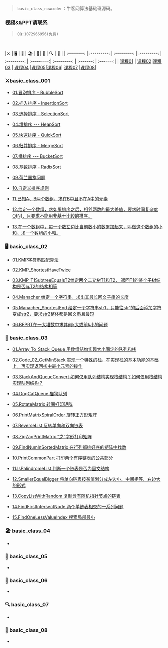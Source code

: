 

<br/>



> `basic_class_nowcoder`：牛客网算法基础班源码。
### 视频&&PPT请联系

> `QQ:1072966956(免费)`

<br/>


|⚔️ | 🖥 | 🚏 | 🏖  | 🌁| 📮 | 🔍 | 🚀 | 
| :--------: | :---------: | :---------: | :---------: | :---------: | :---------:| :---------: | :-------: | :-------:| 
| [课程01](#basic_class_001) | [课程02](#basic_class_02)|[课程03](#basic_class_03) | [课程04](#basic_class_04) |[课程05](#basic_class_05)|[课程06](#basic_class_06)| [课程07](#basic_class_07) |[课程08](#basic_class_08)|



### ⚔️basic_class_001
- [01.冒泡排序 - BubbleSort](https://github.com/JasonZhangCauc/basic_class_nowcoder/blob/master/basic_class_nowcoder/src/basic_class_01/Code_00_BubbleSort.java)

- [02.插入排序 - InsertionSort](https://github.com/JasonZhangCauc/basic_class_nowcoder/blob/master/basic_class_nowcoder/src/basic_class_01/Code_01_InsertionSort.java)

- [03.选择排序 - SelectionSort](https://github.com/JasonZhangCauc/basic_class_nowcoder/blob/master/basic_class_nowcoder/src/basic_class_01/Code_02_SelectionSort.java)

- [04.堆排序 ---  HeapSort](https://github.com/JasonZhangCauc/basic_class_nowcoder/blob/master/basic_class_nowcoder/src/basic_class_01/Code_03_HeapSort.java)

- [05.快速排序 - QuickSort](https://github.com/JasonZhangCauc/basic_class_nowcoder/blob/master/basic_class_nowcoder/src/basic_class_01/Code_04_QuickSort.java)

- [06.归并排序 - MergeSort](https://github.com/JasonZhangCauc/basic_class_nowcoder/blob/master/basic_class_nowcoder/src/basic_class_01/Code_05_MergeSort.java)

- [07.桶排序 --- BucketSort](https://github.com/JasonZhangCauc/basic_class_nowcoder/blob/master/basic_class_nowcoder/src/basic_class_01/Code_06_BucketSort.java)

- [08.基数排序 - RadixSort](https://github.com/JasonZhangCauc/basic_class_nowcoder/blob/master/basic_class_nowcoder/src/basic_class_01/Code_07_RadixSort.java)

- [09.荷兰国旗问题](https://github.com/JasonZhangCauc/basic_class_nowcoder/blob/master/basic_class_nowcoder/src/basic_class_01/Code_08_NetherlandsFlag.java)

- [10.自定义排序规则](https://github.com/JasonZhangCauc/basic_class_nowcoder/blob/master/basic_class_nowcoder/src/basic_class_01/Code_09_Comparator.java)

- [11.已知A、B两个数组，求在B中且不在A中的元素](https://github.com/JasonZhangCauc/basic_class_nowcoder/blob/master/basic_class_nowcoder/src/basic_class_01/Code_10_GetAllNotIncluded.java)

- [12.给定一个数组，求如果排序之后，相邻两数的最大差值，要求时间复杂度O(N)，且要求不能用非基于比较的排序。](https://github.com/JasonZhangCauc/basic_class_nowcoder/blob/master/basic_class_nowcoder/src/basic_class_01/Code_11_MaxGap.java)

- [13.在一个数组中，每一个数左边比当前数小的数累加起来，叫做这个数组的小和。求一个数组的小和。](https://github.com/JasonZhangCauc/basic_class_nowcoder/blob/master/basic_class_nowcoder/src/basic_class_01/Code_12_SmallSum.java)

### 🖥 basic_class_02
- [01.KMP字符串匹配算法](https://github.com/JasonZhangCauc/basic_class_nowcoder/blob/master/basic_class_nowcoder/src/basic_class_02/Code_01_KMP.java)

- [02.KMP_ShortestHaveTwice](https://github.com/JasonZhangCauc/basic_class_nowcoder/blob/master/basic_class_nowcoder/src/basic_class_02/Code_02_KMP_ShortestHaveTwice.java)

- [03.KMP_T1SubtreeEqualsT2给定两个二叉树T1和T2， 返回T1的某个子树结构是否与T2的结构相等](https://github.com/JasonZhangCauc/basic_class_nowcoder/blob/master/basic_class_nowcoder/src/basic_class_02/Code_03_KMP_T1SubtreeEqualsT2.java)

- [04.Manacher 给定一个字符串，求出其最长回文子串的长度](https://github.com/JasonZhangCauc/basic_class_nowcoder/blob/master/basic_class_nowcoder/src/basic_class_02/Code_04_Manacher.java)

- [05.Manacher_ShortestEnd 给定一个字符串str1，只能往str1的后面添加字符变成str2，要求str2整体都是回文串且最短](https://github.com/JasonZhangCauc/basic_class_nowcoder/blob/master/basic_class_nowcoder/src/basic_class_02/Code_05_Manacher_ShortestEnd.java)

- [06.BFPRT在一大堆数中求其前k大或前k小的问题](https://github.com/JasonZhangCauc/basic_class_nowcoder/blob/master/basic_class_nowcoder/src/basic_class_02/Code_06_BFPRT.java)

### 🚏 basic_class_03
- [01.Array_To_Stack_Queue 用数组结构实现大小固定的队列和栈](https://github.com/JasonZhangCauc/basic_class_nowcoder/blob/master/basic_class_nowcoder/src/class_03/Code_01_Array_To_Stack_Queue.java)

- [02.Code_02_GetMinStack 实现一个特殊的栈，在实现栈的基本功能的基础上，再实现返回栈中最小元素的操作](https://github.com/JasonZhangCauc/basic_class_nowcoder/blob/master/basic_class_nowcoder/src/class_03/Code_02_GetMinStack.java)

- [03.StackAndQueueConvert 如何仅用队列结构实现栈结构？如何仅用栈结构实现队列结构？](https://github.com/JasonZhangCauc/basic_class_nowcoder/blob/master/basic_class_nowcoder/src/class_03/Code_03_StackAndQueueConvert.java)

- [04.DogCatQueue 猫狗队列](https://github.com/JasonZhangCauc/basic_class_nowcoder/blob/master/basic_class_nowcoder/src/class_03/Code_04_DogCatQueue.java)

- [05.RotateMatrix 转圈打印矩阵](https://github.com/JasonZhangCauc/basic_class_nowcoder/blob/master/basic_class_nowcoder/src/class_03/Code_05_RotateMatrix.java)

- [06.PrintMatrixSpiralOrder 旋转正方形矩阵](https://github.com/JasonZhangCauc/basic_class_nowcoder/blob/master/basic_class_nowcoder/src/class_03/Code_06_PrintMatrixSpiralOrder.java)

- [07.ReverseList 反转单向和双向链表](https://github.com/JasonZhangCauc/basic_class_nowcoder/blob/master/basic_class_nowcoder/src/class_03/Code_07_ReverseList.java)

- [08.ZigZagPrintMatrix “之”字形打印矩阵](https://github.com/JasonZhangCauc/basic_class_nowcoder/blob/master/basic_class_nowcoder/src/class_03/Code_08_ZigZagPrintMatrix.java)

- [09.FindNumInSortedMatrix 在行列都排好序的矩阵中找数](https://github.com/JasonZhangCauc/basic_class_nowcoder/blob/master/basic_class_nowcoder/src/class_03/Code_09_FindNumInSortedMatrix.java)

- [10.PrintCommonPart 打印两个有序链表的公共部分](https://github.com/JasonZhangCauc/basic_class_nowcoder/blob/master/basic_class_nowcoder/src/class_03/Code_10_PrintCommonPart.java)

- [11.IsPalindromeList 判断一个链表是否为回文结构](https://github.com/JasonZhangCauc/basic_class_nowcoder/blob/master/basic_class_nowcoder/src/class_03/Code_11_IsPalindromeList.java)

- [12.SmallerEqualBigger 将单向链表按某值划分成左边小、中间相等、右边大的形式](https://github.com/JasonZhangCauc/basic_class_nowcoder/blob/master/basic_class_nowcoder/src/class_03/Code_12_SmallerEqualBigger.java)

- [13.CopyListWithRandom 复制含有随机指针节点的链表](https://github.com/JasonZhangCauc/basic_class_nowcoder/blob/master/basic_class_nowcoder/src/class_03/Code_13_CopyListWithRandom.java)

- [14.FindFirstIntersectNode 两个单链表相交的一系列问题](https://github.com/JasonZhangCauc/basic_class_nowcoder/blob/master/basic_class_nowcoder/src/class_03/Code_14_FindFirstIntersectNode.java)

- [15.FindOneLessValueIndex 搜索局部最小](https://github.com/JasonZhangCauc/basic_class_nowcoder/blob/master/basic_class_nowcoder/src/class_03/Code_15_FindOneLessValueIndex.java)

###  🏖 basic_class_04

- []()

### 🌁 basic_class_05

- []()


### 📮 basic_class_06
- []()

### 🔍 basic_class_07

- []()

### 🚀 basic_class_08
- []()






